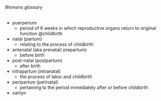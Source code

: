 ###### Womens glossary
- puerperium
    + period of 6 weeks in which reproductive organs return to original function @childbirth
- natal (partum)
    + relating to the process of childbirth
- antenatal (aka prenatal/ prepartum)
    + before birth
- post-natal (postpartum)
    + after birth
- intrapartum (intranatal)
    + the process of labor and childbirth
- peripartum (perinatal)
    + pertaining to the period immediately after or before childbirth
- oartyn